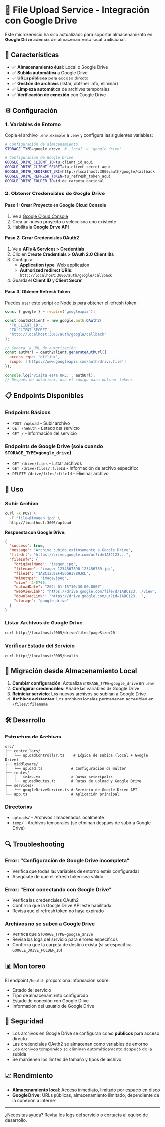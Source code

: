 # 📁 File Upload Service - Integración con Google Drive

Este microservicio ha sido actualizado para soportar almacenamiento en **Google Drive** además del almacenamiento local tradicional.

## 🚀 Características

- ✅ **Almacenamiento dual**: Local o Google Drive
- ✅ **Subida automática** a Google Drive
- ✅ **URLs públicas** para acceso directo
- ✅ **Gestión de archivos** (listar, obtener info, eliminar)
- ✅ **Limpieza automática** de archivos temporales
- ✅ **Verificación de conexión** con Google Drive

## ⚙️ Configuración

### 1. Variables de Entorno

Copia el archivo `.env.example` a `.env` y configura las siguientes variables:

```bash
# Configuración de almacenamiento
STORAGE_TYPE=google_drive  # 'local' o 'google_drive'

# Configuración de Google Drive
GOOGLE_DRIVE_CLIENT_ID=tu_client_id_aqui
GOOGLE_DRIVE_CLIENT_SECRET=tu_client_secret_aqui
GOOGLE_DRIVE_REDIRECT_URI=http://localhost:3005/auth/google/callback
GOOGLE_DRIVE_REFRESH_TOKEN=tu_refresh_token_aqui
GOOGLE_DRIVE_FOLDER_ID=id_de_carpeta_opcional
```

### 2. Obtener Credenciales de Google Drive

#### Paso 1: Crear Proyecto en Google Cloud Console
1. Ve a [Google Cloud Console](https://console.cloud.google.com/)
2. Crea un nuevo proyecto o selecciona uno existente
3. Habilita la **Google Drive API**

#### Paso 2: Crear Credenciales OAuth2
1. Ve a **APIs & Services > Credentials**
2. Clic en **Create Credentials > OAuth 2.0 Client IDs**
3. Configura:
   - **Application type**: Web application
   - **Authorized redirect URIs**: `http://localhost:3005/auth/google/callback`
4. Guarda el **Client ID** y **Client Secret**

#### Paso 3: Obtener Refresh Token
Puedes usar este script de Node.js para obtener el refresh token:

```javascript
const { google } = require('googleapis');

const oauth2Client = new google.auth.OAuth2(
  'TU_CLIENT_ID',
  'TU_CLIENT_SECRET',
  'http://localhost:3005/auth/google/callback'
);

// Genera la URL de autorización
const authUrl = oauth2Client.generateAuthUrl({
  access_type: 'offline',
  scope: ['https://www.googleapis.com/auth/drive.file']
});

console.log('Visita esta URL:', authUrl);
// Después de autorizar, usa el código para obtener tokens
```

## 📋 Endpoints Disponibles

### Endpoints Básicos
- `POST /upload` - Subir archivo
- `GET /health` - Estado del servicio
- `GET /` - Información del servicio

### Endpoints de Google Drive (solo cuando `STORAGE_TYPE=google_drive`)
- `GET /drive/files` - Listar archivos
- `GET /drive/files/:fileId` - Información de archivo específico
- `DELETE /drive/files/:fileId` - Eliminar archivo

## 🔧 Uso

### Subir Archivo

```bash
curl -X POST \
  -F "file=@imagen.jpg" \
  http://localhost:3005/upload
```

**Respuesta con Google Drive:**
```json
{
  "success": true,
  "message": "Archivo subido exitosamente a Google Drive",
  "fileUrl": "https://drive.google.com/uc?id=1ABC123...",
  "fileInfo": {
    "originalName": "imagen.jpg",
    "filename": "imagen-1234567890-123456789.jpg",
    "fileId": "1ABC123DEF456GHI789JKL",
    "mimetype": "image/jpeg",
    "size": 245760,
    "uploadDate": "2024-01-15T10:30:00.000Z",
    "webViewLink": "https://drive.google.com/file/d/1ABC123.../view",
    "downloadLink": "https://drive.google.com/uc?id=1ABC123...",
    "storage": "google_drive"
  }
}
```

### Listar Archivos de Google Drive

```bash
curl http://localhost:3005/drive/files?pageSize=20
```

### Verificar Estado del Servicio

```bash
curl http://localhost:3005/health
```

## 🔄 Migración desde Almacenamiento Local

1. **Cambiar configuración**: Actualiza `STORAGE_TYPE=google_drive` en `.env`
2. **Configurar credenciales**: Añade las variables de Google Drive
3. **Reiniciar servicio**: Los nuevos archivos se subirán a Google Drive
4. **Archivos existentes**: Los archivos locales permanecen accesibles en `/files/:filename`

## 🛠️ Desarrollo

### Estructura de Archivos
```
src/
├── controllers/
│   └── uploadController.ts    # Lógica de subida (local + Google Drive)
├── middleware/
│   └── upload.ts             # Configuración de multer
├── routes/
│   ├── index.ts              # Rutas principales
│   └── uploadRoutes.ts       # Rutas de upload y Google Drive
├── services/
│   └── googleDriveService.ts # Servicio de Google Drive API
└── app.ts                    # Aplicación principal
```

### Directorios
- `uploads/` - Archivos almacenados localmente
- `temp/` - Archivos temporales (se eliminan después de subir a Google Drive)

## 🔍 Troubleshooting

### Error: "Configuración de Google Drive incompleta"
- Verifica que todas las variables de entorno estén configuradas
- Asegúrate de que el refresh token sea válido

### Error: "Error conectando con Google Drive"
- Verifica las credenciales OAuth2
- Confirma que la Google Drive API esté habilitada
- Revisa que el refresh token no haya expirado

### Archivos no se suben a Google Drive
- Verifica que `STORAGE_TYPE=google_drive`
- Revisa los logs del servicio para errores específicos
- Confirma que la carpeta de destino exista (si se especifica `GOOGLE_DRIVE_FOLDER_ID`)

## 📊 Monitoreo

El endpoint `/health` proporciona información sobre:
- Estado del servicio
- Tipo de almacenamiento configurado
- Estado de conexión con Google Drive
- Información del usuario de Google Drive

## 🔐 Seguridad

- Los archivos en Google Drive se configuran como **públicos** para acceso directo
- Las credenciales OAuth2 se almacenan como variables de entorno
- Los archivos temporales se eliminan automáticamente después de la subida
- Se mantienen los límites de tamaño y tipos de archivo

## 📈 Rendimiento

- **Almacenamiento local**: Acceso inmediato, limitado por espacio en disco
- **Google Drive**: URLs públicas, almacenamiento ilimitado, dependiente de la conexión a internet

---

¿Necesitas ayuda? Revisa los logs del servicio o contacta al equipo de desarrollo.